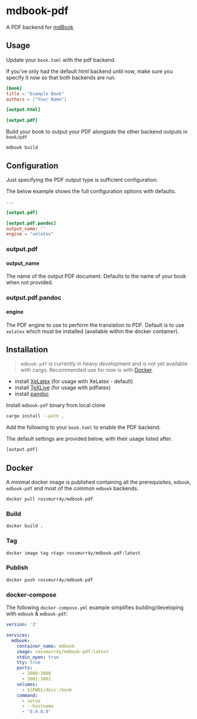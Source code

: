 # mdbook-pdf

A PDF backend for [mdBook](https://rust-lang.github.io/mdBook/)

## Usage

Update your `book.toml` with the pdf backend.

If you've only had the default html backend until now, make sure you specify it now so that both backends are run.

```toml
[book]
title = "Example Book"
authors = ["Your Name"]

[output.html]

[output.pdf]
```

Build your book to output your PDF alongside the other backend outputs in `book/pdf`

```terminal
mdbook build
```

## Configuration

Just specifying the PDF output type is sufficient configuration.

The below example shows the full configuration options with defaults.

```toml
...

[output.pdf]

[output.pdf.pandoc]
output_name: ''
engine = "xelatex"
```

### output.pdf

#### output_name

The name of the output PDF document. Defaults to the name of your book when not provided.

### output.pdf.pandoc
#### engine

The PDF engine to use to perform the translation to PDF. Default is to use `xelatex` which must be installed (available within the docker container).

## Installation

> `mdbook-pdf` is currently in heavy development and is not yet available with cargo.
> Recommended use for now is with [Docker](#docker).

- install [XeLatex](http://xetex.sourceforge.net) (for usage with XeLatex - default)
- install [TeXLive](https://www.tug.org/texlive/) (for usage with pdflatex)
- install [pandoc](https://pandoc.org/installing.html)

Install `mdbook-pdf` binary from local clone

```bash
cargo install --path .
```

Add the following to your `book.toml` to enable the PDF backend.

The default settings are provided below, with their usage listed after.

```bash
[output.pdf]
```

## Docker

A minimal docker image is published containing all the prerequisites, `mdbook`, `mdbook-pdf` and most of the common `mdbook` backends.

```terminal
docker pull rossmurr4y/mdbook-pdf
```

### Build

```terminal
docker build .
```

### Tag

```terminal
docker image tag <tag> rossmurr4y/mdbook-pdf:latest
```

### Publish

```terminal
docker push rossmurr4y/mdbook-pdf
```

### docker-compose

The following `docker-compose.yml` example simplifies building/developing with `mdbook` & `mdbook-pdf`:

```yml
version: '3'

services:
  mdbook:
    container_name: mdbook
    image: rossmurr4y/mdbook-pdf:latest
    stdin_open: true
    tty: true
    ports:
      - 3000:3000
      - 3001:3001
    volumes:
      - ${PWD}/docs:/book
    command:
      - serve
      - --hostname
      - '0.0.0.0'
```
